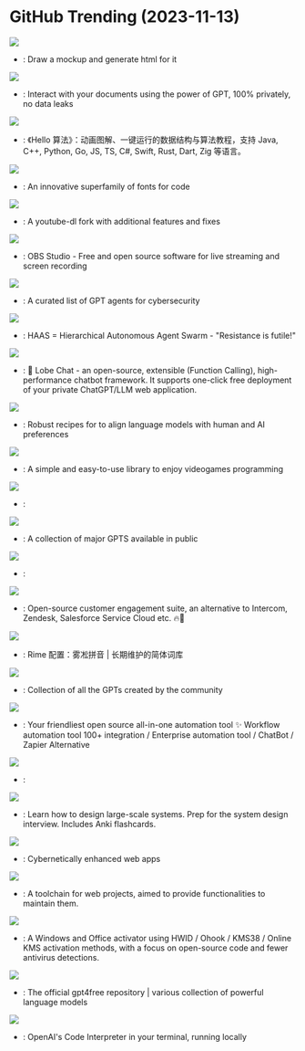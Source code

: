 # GitHub Trending (2023-11-13)

![](https://img.shields.io/badge/TypeScript-New%201-green?style=flat-square&logo=appveyor)
- [](https://github.comundefined): Draw a mockup and generate html for it

![](https://img.shields.io/badge/Python-New%20280-green?style=flat-square&logo=appveyor)
- [](https://github.comundefined): Interact with your documents using the power of GPT, 100% privately, no data leaks

![](https://img.shields.io/badge/Java-New%20892-green?style=flat-square&logo=appveyor)
- [](https://github.comundefined): 《Hello 算法》：动画图解、一键运行的数据结构与算法教程，支持 Java, C++, Python, Go, JS, TS, C#, Swift, Rust, Dart, Zig 等语言。

![](https://img.shields.io/badge/TypeScript-New%201-green?style=flat-square&logo=appveyor)
- [](https://github.comundefined): An innovative superfamily of fonts for code

![](https://img.shields.io/badge/Python-New%2067-green?style=flat-square&logo=appveyor)
- [](https://github.comundefined): A youtube-dl fork with additional features and fixes

![](https://img.shields.io/badge/C-New%20154-green?style=flat-square&logo=appveyor)
- [](https://github.comundefined): OBS Studio - Free and open source software for live streaming and screen recording

![](https://img.shields.io/badge/none-New%20293-green?style=flat-square&logo=appveyor)
- [](https://github.comundefined): A curated list of GPT agents for cybersecurity

![](https://img.shields.io/badge/Python-New%20530-green?style=flat-square&logo=appveyor)
- [](https://github.comundefined): HAAS = Hierarchical Autonomous Agent Swarm - "Resistance is futile!"

![](https://img.shields.io/badge/TypeScript-New%20371-green?style=flat-square&logo=appveyor)
- [](https://github.comundefined): 🤖 Lobe Chat - an open-source, extensible (Function Calling), high-performance chatbot framework. It supports one-click free deployment of your private ChatGPT/LLM web application.

![](https://img.shields.io/badge/Python-New%20229-green?style=flat-square&logo=appveyor)
- [](https://github.comundefined): Robust recipes for to align language models with human and AI preferences

![](https://img.shields.io/badge/C-New%2012-green?style=flat-square&logo=appveyor)
- [](https://github.comundefined): A simple and easy-to-use library to enjoy videogames programming

![](https://img.shields.io/badge/JavaScript-New%20193-green?style=flat-square&logo=appveyor)
- [](https://github.comundefined): 

![](https://img.shields.io/badge/none-New%2067-green?style=flat-square&logo=appveyor)
- [](https://github.comundefined): A collection of major GPTS available in public

![](https://img.shields.io/badge/C%2B%2B-New%2038-green?style=flat-square&logo=appveyor)
- [](https://github.comundefined): 

![](https://img.shields.io/badge/Ruby-New%20163-green?style=flat-square&logo=appveyor)
- [](https://github.comundefined): Open-source customer engagement suite, an alternative to Intercom, Zendesk, Salesforce Service Cloud etc. 🔥💬

![](https://img.shields.io/badge/Go-New%2071-green?style=flat-square&logo=appveyor)
- [](https://github.comundefined): Rime 配置：雾凇拼音 | 长期维护的简体词库

![](https://img.shields.io/badge/none-New%20104-green?style=flat-square&logo=appveyor)
- [](https://github.comundefined): Collection of all the GPTs created by the community

![](https://img.shields.io/badge/TypeScript-New%2042-green?style=flat-square&logo=appveyor)
- [](https://github.comundefined): Your friendliest open source all-in-one automation tool ✨ Workflow automation tool 100+ integration / Enterprise automation tool / ChatBot / Zapier Alternative

![](https://img.shields.io/badge/Lua-New%207-green?style=flat-square&logo=appveyor)
- [](https://github.comundefined): 

![](https://img.shields.io/badge/Python-New%2096-green?style=flat-square&logo=appveyor)
- [](https://github.comundefined): Learn how to design large-scale systems. Prep for the system design interview. Includes Anki flashcards.

![](https://img.shields.io/badge/JavaScript-New%20138-green?style=flat-square&logo=appveyor)
- [](https://github.comundefined): Cybernetically enhanced web apps

![](https://img.shields.io/badge/Rust-New%2047-green?style=flat-square&logo=appveyor)
- [](https://github.comundefined): A toolchain for web projects, aimed to provide functionalities to maintain them.

![](https://img.shields.io/badge/Batchfile-New%20117-green?style=flat-square&logo=appveyor)
- [](https://github.comundefined): A Windows and Office activator using HWID / Ohook / KMS38 / Online KMS activation methods, with a focus on open-source code and fewer antivirus detections.

![](https://img.shields.io/badge/Python-New%20100-green?style=flat-square&logo=appveyor)
- [](https://github.comundefined): The official gpt4free repository | various collection of powerful language models

![](https://img.shields.io/badge/Python-New%20505-green?style=flat-square&logo=appveyor)
- [](https://github.comundefined): OpenAI's Code Interpreter in your terminal, running locally

